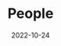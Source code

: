 ---
title: People
date: 2022-10-24

type: landing

sections:
  - block: people
    content:
      title: Meet the Team
      # Choose which groups/teams of users to display.
      #   Edit `user_groups` in each user's profile to add them to one or more of these groups.
      user_groups:
          - Managing Board
          - PhD Students & Staff
          - Advisory Board
          - Scientific Board
          - Clinical Advisors
      sort_by: Params.last_name
      sort_ascending: true
    design:
      show_interests: false
      show_role: true
      show_social: true
---